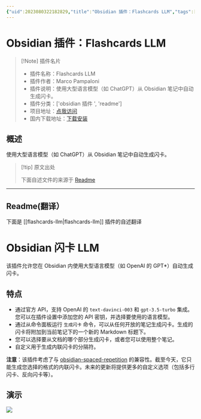 ```yaml
---
{"uid":2023080322182829,"title":"Obsidian 插件：Flashcards LLM","tags":["obsidian插件","readme"],"description":"使用大型语言模型（如ChatGPT）从Obsidian笔记中自动生成闪卡。","author":"AI","type":"readme","draft":false,"editable":false,"modified":20230101000000,"dg-publish":true,"permalink":"/lake-of-knowledge/10-obsidian/obsidian/readme/flashcards-llm-readme/","dgPassFrontmatter":true}
---
```



# Obsidian 插件：Flashcards LLM

> [!Note] 插件名片
> - 插件名称：Flashcards LLM
> - 插件作者：Marco Pampaloni
> - 插件说明：使用大型语言模型（如 ChatGPT）从 Obsidian 笔记中自动生成闪卡。
> - 插件分类：['obsidian 插件 ', 'readme']
> - 项目地址：[点我访问](https://github.com/crybot/obsidian-flashcards-llm)
> - 国内下载地址：[下载安装](https://pkmer.cn/products/plugin/pluginMarket/?flashcards-llm)

## 概述

使用大型语言模型（如 ChatGPT）从 Obsidian 笔记中自动生成闪卡。

> [!tip] 原文出处
>
>下面自述文件的来源于 [Readme](https://ghproxy.net/https://raw.githubusercontent.com/crybot/obsidian-flashcards-llm/master/README.md)
>

---

## Readme(翻译）

下面是 [[flashcards-llm\|flashcards-llm]] 插件的自述翻译

# Obsidian 闪卡 LLM

该插件允许您在 Obsidian 内使用大型语言模型（如 OpenAI 的 GPT*）自动生成闪卡。

## 特点

- 通过官方 API，支持 OpenAI 的 `text-davinci-003` 和 `gpt-3.5-turbo` 集成。您可以在插件设置中添加您的 API 密钥，并选择要使用的语言模型。
- 通过从命令面板运行 `生成闪卡` 命令，可以从任何开放的笔记生成闪卡。生成的闪卡将附加到当前笔记下的一个新的 Markdown 标题下。
- 您可以选择要从文档的哪个部分生成闪卡，或者您可以使用整个笔记。
- 自定义用于生成内联闪卡的分隔符。

**注意**：该插件考虑了与 [obsidian-spaced-repetition](https://github.com/st3v3nmw/obsidian-spaced-repetition) 的兼容性。截至今天，它只能生成您选择的格式的内联闪卡。未来的更新将提供更多的自定义选项（包括多行闪卡、反向闪卡等）。

## 演示

<img src="https://github.com/crybot/obsidian-flashcards-llm/blob/master/docs/flashcards.gif">



